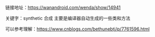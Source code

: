  链接地址：https://wanandroid.com/wenda/show/14941
 
 关键字：synthetic 合成
    主要是编译器自动生成的一些类和方法
    
 可以参考理解：https://www.cnblogs.com/bethunebtj/p/7761596.html